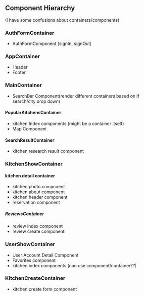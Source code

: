 ## **Component Hierarchy**  
(I have some confusions about containers/components)

### **AuthFormContainer**  
+ AuthFormComponent (signIn, signOut)  

### **AppContainer**
+ Header  
+ Footer  

### **MainContainer**
+ SearchBar Component(render different containers based on if       search/city drop down)

#### **PopularKitchensContainer**
  + kitchen Index components (might be a container itself)
  + Map Component

#### **SearchResultContainer**
  + kitchen research result component

### **KitchenShowContainer**

#### **kitchen detail container**
+ kitchen photo component
+ kitchen about component
+ kitchen header component
+ reservation component

##### **ReviewsContainer**
+ review index component
+ review create component

### **UserShowContainer**
+ User Account Detail Component
+ Favorites component
+ kitchen index components (can use component/container??)

### **KitchenCreateContainer**
+ kitchen create form component
